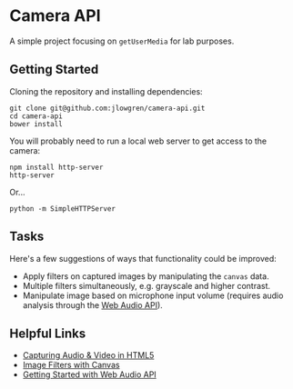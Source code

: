 # Camera API

A simple project focusing on `getUserMedia` for lab purposes.

## Getting Started

Cloning the repository and installing dependencies:

```
git clone git@github.com:jlowgren/camera-api.git
cd camera-api
bower install
```

You will probably need to run a local web server to get access to the camera:

```
npm install http-server
http-server
```

Or...

```
python -m SimpleHTTPServer
```

## Tasks

Here's a few suggestions of ways that functionality could be improved:

* Apply filters on captured images by manipulating the `canvas` data.
* Multiple filters simultaneously, e.g. grayscale and higher contrast.
* Manipulate image based on microphone input volume (requires audio analysis through the [Web Audio API](https://developer.mozilla.org/en-US/docs/Web_Audio_API)).

## Helpful Links

* [Capturing Audio & Video in HTML5](http://www.html5rocks.com/en/tutorials/getusermedia/intro/)
* [Image Filters with Canvas](http://www.html5rocks.com/en/tutorials/canvas/imagefilters/)
* [Getting Started with Web Audio API](http://www.html5rocks.com/en/tutorials/webaudio/intro/)
